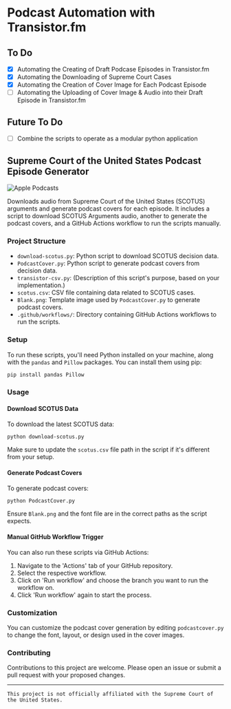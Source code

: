 #  Podcast Automation with Transistor.fm

## To Do

- [X] Automating the Creating of Draft Podcase Episodes in Transistor.fm
- [X] Automating the Downloading of Supreme Court Cases
- [X] Automating the Creation of Cover Image for Each Podcast Episode
- [ ] Automating the Uploading of Cover Image & Audio into their Draft Episode in Transistor.fm

## Future To Do
- [ ] Combine the scripts to operate as a modular python application


## Supreme Court of the United States Podcast Episode Generator

![Apple Podcasts](https://podcasts.apple.com/us/podcast/supreme-court-of-the-united-states/id1483973915)

Downloads audio from Supreme Court of the United States (SCOTUS) arguments and generate podcast covers for each episode. It includes a script to download SCOTUS Arguments audio, another to generate the podcast covers, and a GitHub Actions workflow to run the scripts manually. 


### Project Structure

- `download-scotus.py`: Python script to download SCOTUS decision data.
- `PodcastCover.py`: Python script to generate podcast covers from decision data.
- `transistor-csv.py`: (Description of this script's purpose, based on your implementation.)
- `scotus.csv`: CSV file containing data related to SCOTUS cases.
- `Blank.png`: Template image used by `PodcastCover.py` to generate podcast covers.
- `.github/workflows/`: Directory containing GitHub Actions workflows to run the scripts.

### Setup

To run these scripts, you'll need Python installed on your machine, along with the `pandas` and `Pillow` packages. You can install them using pip:

```bash
pip install pandas Pillow
```

### Usage

#### Download SCOTUS Data

To download the latest SCOTUS data:

```bash
python download-scotus.py
```

Make sure to update the `scotus.csv` file path in the script if it's different from your setup.

#### Generate Podcast Covers

To generate podcast covers:

```bash
python PodcastCover.py
```

Ensure `Blank.png` and the font file are in the correct paths as the script expects.

#### Manual GitHub Workflow Trigger

You can also run these scripts via GitHub Actions:

1. Navigate to the 'Actions' tab of your GitHub repository.
2. Select the respective workflow.
3. Click on 'Run workflow' and choose the branch you want to run the workflow on.
4. Click 'Run workflow' again to start the process.

### Customization

You can customize the podcast cover generation by editing `podcastcover.py` to change the font, layout, or design used in the cover images.

### Contributing

Contributions to this project are welcome. Please open an issue or submit a pull request with your proposed changes.


---

```
This project is not officially affiliated with the Supreme Court of the United States.
```


